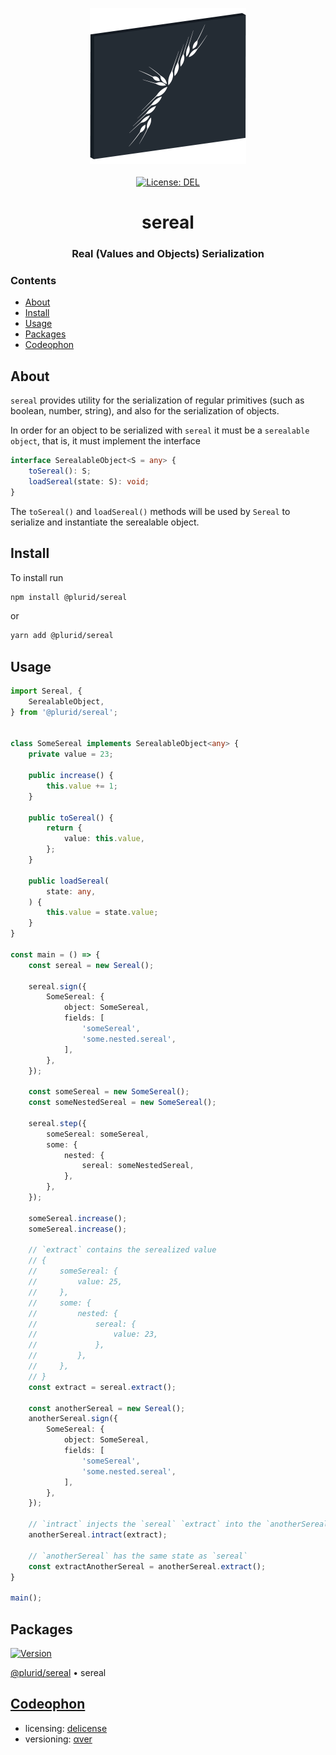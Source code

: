 <p align="center">
    <img src="https://raw.githubusercontent.com/plurid/sereal/master/about/identity/sereal-logo.png" height="250px">
    <br />
    <br />
    <a target="_blank" href="https://github.com/plurid/sereal/blob/master/LICENSE">
        <img src="https://img.shields.io/badge/license-DEL-blue.svg?colorB=1380C3&style=for-the-badge" alt="License: DEL">
    </a>
</p>



<h1 align="center">
    sereal
</h1>


<h3 align="center">
    Real (Values and Objects) Serialization
</h3>



### Contents

+ [About](#about)
+ [Install](#install)
+ [Usage](#usage)
+ [Packages](#packages)
+ [Codeophon](#codeophon)



## About

`sereal` provides utility for the serialization of regular primitives (such as boolean, number, string), and also for the serialization of objects.

In order for an object to be serialized with `sereal` it must be a `serealable object`, that is, it must implement the interface

``` typescript
interface SerealableObject<S = any> {
    toSereal(): S;
    loadSereal(state: S): void;
}
```

The `toSereal()` and `loadSereal()` methods will be used by `Sereal` to serialize and instantiate the serealable object.



## Install

To install run

``` bash
npm install @plurid/sereal
```

or

``` bash
yarn add @plurid/sereal
```



## Usage


``` typescript
import Sereal, {
    SerealableObject,
} from '@plurid/sereal';


class SomeSereal implements SerealableObject<any> {
    private value = 23;

    public increase() {
        this.value += 1;
    }

    public toSereal() {
        return {
            value: this.value,
        };
    }

    public loadSereal(
        state: any,
    ) {
        this.value = state.value;
    }
}

const main = () => {
    const sereal = new Sereal();

    sereal.sign({
        SomeSereal: {
            object: SomeSereal,
            fields: [
                'someSereal',
                'some.nested.sereal',
            ],
        },
    });

    const someSereal = new SomeSereal();
    const someNestedSereal = new SomeSereal();

    sereal.step({
        someSereal: someSereal,
        some: {
            nested: {
                sereal: someNestedSereal,
            },
        },
    });

    someSereal.increase();
    someSereal.increase();

    // `extract` contains the serealized value
    // {
    //     someSereal: {
    //         value: 25,
    //     },
    //     some: {
    //         nested: {
    //             sereal: {
    //                 value: 23,
    //             },
    //         },
    //     },
    // }
    const extract = sereal.extract();

    const anotherSereal = new Sereal();
    anotherSereal.sign({
        SomeSereal: {
            object: SomeSereal,
            fields: [
                'someSereal',
                'some.nested.sereal',
            ],
        },
    });

    // `intract` injects the `sereal` `extract` into the `anotherSereal`
    anotherSereal.intract(extract);

    // `anotherSereal` has the same state as `sereal`
    const extractAnotherSereal = anotherSereal.extract();
}

main();
```



## Packages

<a target="_blank" href="https://www.npmjs.com/package/@plurid/sereal">
    <img src="https://img.shields.io/npm/v/@plurid/sereal.svg?logo=npm&colorB=1380C3&style=for-the-badge" alt="Version">
</a>

[@plurid/sereal][sereal] • sereal

[sereal]: https://github.com/plurid/plurid/tree/master/packages/sereal



## [Codeophon](https://github.com/ly3xqhl8g9/codeophon)

+ licensing: [delicense](https://github.com/ly3xqhl8g9/delicense)
+ versioning: [αver](https://github.com/ly3xqhl8g9/alpha-versioning)
